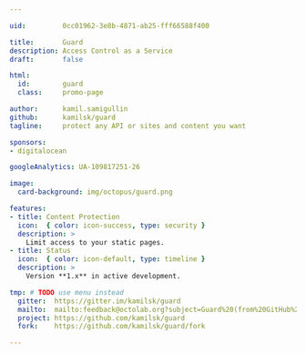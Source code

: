 ```yaml
---

uid:         0cc01962-3e8b-4871-ab25-fff66588f400

title:       Guard
description: Access Control as a Service
draft:       false

html:
  id:        guard
  class:     promo-page

author:      kamil.samigullin
github:      kamilsk/guard
tagline:     protect any API or sites and content you want

sponsors:
- digitalocean

googleAnalytics: UA-109817251-26

image:
  card-background: img/octopus/guard.png

features:
- title: Content Protection
  icon:  { color: icon-success, type: security }
  description: >
    Limit access to your static pages.
- title: Status
  icon:  { color: icon-default, type: timeline }
  description: >
    Version **1.x** in active development.

tmp: # TODO use menu instead
  gitter:  https://gitter.im/kamilsk/guard
  mailto:  mailto:feedback@octolab.org?subject=Guard%20(from%20GitHub%20page)
  project: https://github.com/kamilsk/guard
  fork:    https://github.com/kamilsk/guard/fork

---
```


